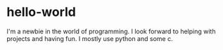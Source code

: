 # hello-world

I'm a newbie in the world of programming.
I look forward to helping with projects and having fun.
I mostly use python and some c.
